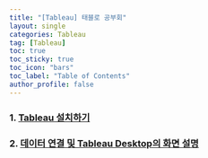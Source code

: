 ```yaml
---
title: "[Tableau] 태블로 공부회"
layout: single
categories: Tableau
tag: [Tableau]
toc: true
toc_sticky: true
toc_icon: "bars"
toc_label: "Table of Contents"
author_profile: false
---
```


### 1. [Tableau 설치하기](../tableau-install)
### 2. [데이터 연결 및 Tableau Desktop의 화면 설명](../tableau2)